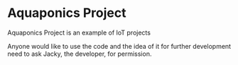 # Aquaponics Project

Aquaponics Project is an example of IoT projects

Anyone would like to use the code and the idea of it for further development need to ask Jacky, the developer, for permission.
